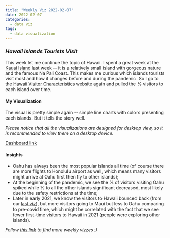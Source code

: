 ```yaml
---
title: "Weekly Viz 2022-02-07"
date: 2022-02-07
categories:
  - data viz
tags:
  - data visualization
---
```


### *Hawaii Islands Tourists Visit*

This week let me continue the topic of Hawaii. I spent a great week at the [Kauai Island](https://en.wikipedia.org/wiki/Kauai) last week -- it is a relatively small island with gorgeous nature and the famous Na Pali Coast. This makes me curious which islands tourists visit most and how it changes before and during the pandemic. So I go to the [Hawaii Visitor Characteristics](https://data.uhero.hawaii.edu/dvw/#/module/char) website again and pulled the % visitors to each island over time.    

#### My Visualization

The visual is pretty simple again -- simple line charts with colors presenting each islands. But it tells the story well.

*Please notice that all the visualizations are designed for desktop view, so it is recommended to view them on a desktop device.*  

<div class='tableauPlaceholder' id='viz1644293870678' style='position: relative'>
  <object class='tableauViz'  style='display:none;'>
    <param name='host_url' value='https%3A%2F%2Fpublic.tableau.com%2F' />
    <param name='embed_code_version' value='3' />
    <param name='site_root' value='' />
    <param name='name' value='20220207HawaiiIslandsTouristsVisit&#47;HawaiiIslandsTouristsVisit' />
    <param name='tabs' value='no' />
    <param name='toolbar' value='yes' />
    <param name='animate_transition' value='yes' />
    <param name='display_static_image' value='yes' />
    <param name='display_spinner' value='yes' />
    <param name='display_overlay' value='yes' />
    <param name='display_count' value='yes' />
    <param name='language' value='en-US' />
    <param name='filter' value='publish=yes' />
  </object></div>              
  <script type='text/javascript'>    
  var divElement = document.getElementById('viz1644293870678'); 
  var vizElement = divElement.getElementsByTagName('object')[0];             
  if ( divElement.offsetWidth > 800 ) { vizElement.style.width='800px';vizElement.style.height='627px';} else if ( divElement.offsetWidth > 500 ) { vizElement.style.width='800px';vizElement.style.height='627px';} else { vizElement.style.width='100%';vizElement.style.height='727px';}      
  var scriptElement = document.createElement('script');           
  scriptElement.src = 'https://public.tableau.com/javascripts/api/viz_v1.js';      
  vizElement.parentNode.insertBefore(scriptElement, vizElement);             
</script>
  
[Dashboard link](https://public.tableau.com/views/20220207HawaiiIslandsTouristsVisit/HawaiiIslandsTouristsVisit?:language=en-US&publish=yes&:display_count=n&:origin=viz_share_link)
  
#### Insights
* Oahu has always been the most popular islands all time (of course there are more flights to Honolulu airport as well, which means many visitors might arrive at Oahu first then fly to other islands);  
* At the beginning of the pandemic, we see the % of visitors visiting Oahu spiked while % to all the other islands significant decreased, most likely due to the safety restrictions at the time;  
* Later in early 2021, we know the visitors to Hawaii bounced back (from our [last viz](https://yudong-94.github.io/personal-website/data%20viz/WeeklyViz20220131/)), but more visitors going to Maui but less to Oahu comparing to pre-covid time, which might be correlated with the fact that we see fewer first-time visitors to Hawaii in 2021 (people were exploring other islands).  
  
*Follow [this link](https://yudong-94.github.io/personal-website/project/WeeklyViz2022/) to find more weekly vizzes :)*

